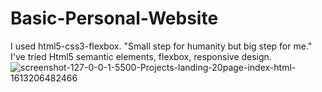 # Basic-Personal-Website
I used html5-css3-flexbox.
"Small step for humanity but big step for me."
I've tried Html5 semantic elements, flexbox, responsive design.
![screenshot-127-0-0-1-5500-Projects-landing-20page-index-html-1613206482466](https://user-images.githubusercontent.com/47155189/107846170-b1f3f300-6df2-11eb-8430-f2231c67761d.png)
